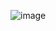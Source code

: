 ![image](https://user-images.githubusercontent.com/49730521/125237122-cd601d00-e302-11eb-9199-ce9a33a00650.png)
